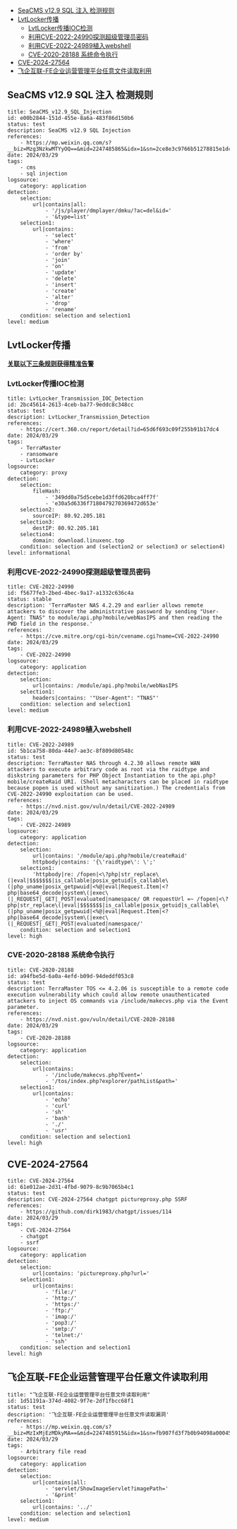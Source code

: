 
- [SeaCMS v12.9 SQL 注入 检测规则](#seacms-v129-sql-%E6%B3%A8%E5%85%A5-%E6%A3%80%E6%B5%8B%E8%A7%84%E5%88%99)
- [LvtLocker传播](#lvtlocker%E4%BC%A0%E6%92%AD)
	- [LvtLocker传播IOC检测](#lvtlocker%E4%BC%A0%E6%92%ADioc%E6%A3%80%E6%B5%8B)
	- [利用CVE-2022-24990探测超级管理员密码](#%E5%88%A9%E7%94%A8cve-2022-24990%E6%8E%A2%E6%B5%8B%E8%B6%85%E7%BA%A7%E7%AE%A1%E7%90%86%E5%91%98%E5%AF%86%E7%A0%81)
	- [利用CVE-2022-24989植入webshell](#%E5%88%A9%E7%94%A8cve-2022-24989%E6%A4%8D%E5%85%A5webshell)
	- [CVE-2020-28188 系统命令执行](#cve-2020-28188-%E7%B3%BB%E7%BB%9F%E5%91%BD%E4%BB%A4%E6%89%A7%E8%A1%8C)
- [CVE-2024-27564](#cve-2024-27564)
- [飞企互联-FE企业运营管理平台任意文件读取利用](#%E9%A3%9E%E4%BC%81%E4%BA%92%E8%81%94-fe%E4%BC%81%E4%B8%9A%E8%BF%90%E8%90%A5%E7%AE%A1%E7%90%86%E5%B9%B3%E5%8F%B0%E4%BB%BB%E6%84%8F%E6%96%87%E4%BB%B6%E8%AF%BB%E5%8F%96%E5%88%A9%E7%94%A8)



## SeaCMS v12.9 SQL 注入 检测规则

```
title: SeaCMS_v12.9_SQL_Injection
id: e00b2844-151d-455e-8a6a-483f86d150b6
status: test
description: SeaCMS v12.9 SQL Injection
references:
    - https://mp.weixin.qq.com/s?__biz=Mzg3NzkwMTYyOQ==&mid=2247485865&idx=1&sn=2ce8e3c9766b51278815e1dcaa6c4468
date: 2024/03/29
tags:
    - cms
    - sql injection
logsource:
    category: application
detection:
    selection:
        url|contains|all:
            - '/js/player/dmplayer/dmku/?ac=del&id='
            - '&type=list'
    selection1:
        url|contains:
            - 'select'
            - 'where'
            - 'from'
            - 'order by'
            - 'join'
            - 'on'
            - 'update'
            - 'delete'
            - 'insert'
            - 'create'
            - 'alter'
            - 'drop'
            - 'rename'
    condition: selection and selection1
level: medium
```


## LvtLocker传播

<u>**关联以下三条规则获得精准告警**</u>
### LvtLocker传播IOC检测

```
title: LvtLocker_Transmission_IOC_Detection
id: 2bc45614-2613-4ceb-ba77-9eddc8c348cc
status: test
description: LvtLocker_Transmission_Detection
references:
    - https://cert.360.cn/report/detail?id=65d6f693c09f255b91b17dc4
date: 2024/03/29
tags:
    - TerraMaster
    - ransomware
    - LvtLocker
logsource:
    category: proxy
detection:
    selection:
        fileHash:
            - '349dd0a75d5cebe1d3ffd620bca4ff7f'
            - 'e30a5d6336f7180479270369472d653e'
    selection2:
        sourceIP: 80.92.205.181
    selection3:
        destIP: 80.92.205.181
    selection4:
        domain: download.linuxenc.top
    condition: selection and (selection2 or selection3 or selection4)
level: informational
```

### 利用CVE-2022-24990探测超级管理员密码

```
title: CVE-2022-24990
id: f5677fe3-2bed-4bec-9a17-a1332c636c4a
status: stable
description: 'TerraMaster NAS 4.2.29 and earlier allows remote attackers to discover the administrative password by sending "User-Agent: TNAS" to module/api.php?mobile/webNasIPS and then reading the PWD field in the response.'
references:
    - https://cve.mitre.org/cgi-bin/cvename.cgi?name=CVE-2022-24990
date: 2024/03/29
tags:
    - CVE-2022-24990
logsource:
    category: application
detection:
    selection:
        url|contains: /module/api.php?mobile/webNasIPS
    selection1:
        headers|contains: '"User-Agent": "TNAS"'
    condition: selection and selection1
level: medium
```

### 利用CVE-2022-24989植入webshell

```
title: CVE-2022-24989
id: 5b1ca758-80da-44e7-ae3c-8f809d80548c
status: test
description: TerraMaster NAS through 4.2.30 allows remote WAN attackers to execute arbitrary code as root via the raidtype and diskstring parameters for PHP Object Instantiation to the api.php?mobile/createRaid URI. (Shell metacharacters can be placed in raidtype because popen is used without any sanitization.) The credentials from CVE-2022-24990 exploitation can be used.
references:
    - https://nvd.nist.gov/vuln/detail/CVE-2022-24989
date: 2024/03/29
tags:
    - CVE-2022-24989
logsource:
    category: application
detection:
    selection:
        url|contains: '/module/api.php?mobile/createRaid'
        httpbody|contains: '{\'raidtype\': \';'
    selection1:
        'httpbody|re: /fopen|<\?php|str_replace\(|eval|$$$$$$$|is_callable|posix_getuid|s_callable\(|php_uname|posix_getpwuid|<%@|eval|Request.Item|<?php|base64_decode|system\(|exec\(|_REQUEST|_GET|_POST|evaluated|namespace/ OR requestUrl =~ /fopen|<\?php|str_replace\(|eval|$$$$$$$|is_callable|posix_getuid|s_callable\(|php_uname|posix_getpwuid|<%@|eval|Request.Item|<?php|base64_decode|system\(|exec\(|_REQUEST|_GET|_POST|evaluated|namespace/'
    condition: selection and selection1
level: high
```

### CVE-2020-28188 系统命令执行

```
title: CVE-2020-28188
id: a94fbe5d-6a0a-4efd-b09d-94deddf053c8
status: test
description: TerraMaster TOS <= 4.2.06 is susceptible to a remote code execution vulnerability which could allow remote unauthenticated attackers to inject OS commands via /include/makecvs.php via the Event parameter.
references:
    - https://nvd.nist.gov/vuln/detail/CVE-2020-28188
date: 2024/03/29
tags:
    - CVE-2020-28188
logsource:
    category: application
detection:
    selection:
        url|contains:
            - '/include/makecvs.php?Event='
            - '/tos/index.php?explorer/pathList&path='
    selection1:
        url|contains:
            - 'echo'
            - 'curl'
            - 'sh'
            - 'bash'
            - './'
            - 'usr'
    condition: selection and selection1
level: high
```

## CVE-2024-27564

```
title: CVE-2024-27564
id: 61e012ae-2d31-4fbd-9079-8c9b7065b4c1
status: test
description: CVE-2024-27564 chatgpt pictureproxy.php SSRF
references:
    - https://github.com/dirk1983/chatgpt/issues/114
date: 2024/03/29
tags:
    - CVE-2024-27564
    - chatgpt
    - ssrf
logsource:
    category: application
detection:
    selection:
        url|contains: 'pictureproxy.php?url='
    selection1:
        url|contains:
            - 'file:/'
            - 'http:/'
            - 'https:/'
            - 'ftp:/'
            - 'imap:/'
            - 'pop3:/'
            - 'smtp:/'
            - 'telnet:/'
            - 'ssh'
    condition: selection and selection1
level: high
```

## 飞企互联-FE企业运营管理平台任意文件读取利用

```
title: "飞企互联-FE企业运营管理平台任意文件读取利用"
id: 1d51191a-374d-4082-9f7e-2df1fbcc68f1
status: test
description: '飞企互联-FE企业运营管理平台任意文件读取漏洞'
references:
    - https://mp.weixin.qq.com/s?__biz=MzIxMjEzMDkyMA==&mid=2247485915&idx=1&sn=fb907fd3f7b0b94098a000456d575a45
date: 2024/03/29
tags:
    - Arbitrary file read
logsource:
    category: application
detection:
    selection:
        url|contains|all:
            - 'servlet/ShowImageServlet?imagePath='
            - '&print'
    selection1:
        url|contains: '../'
    condition: selection and selection1
level: medium
```
